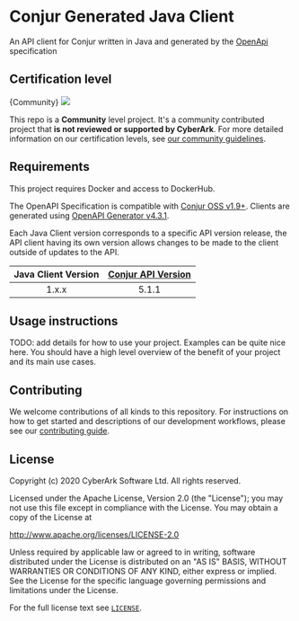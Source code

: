# Conjur Generated Java Client
An API client for Conjur written in Java and generated by the [OpenApi](https://github.com/cyberark/conjur-openapi-spec) specification

## Certification level

{Community}
![](https://img.shields.io/badge/Certification%20Level-Community-28A745?link=https://github.com/cyberark/community/blob/master/Conjur/conventions/certification-levels.md)

This repo is a **Community** level project. It's a community contributed project that **is not reviewed or supported
by CyberArk**. For more detailed information on our certification levels, see [our community guidelines](https://github.com/cyberark/community/blob/master/Conjur/conventions/certification-levels.md#community).

## Requirements

This project requires Docker and access to DockerHub.

The OpenAPI Specification is compatible with [Conjur OSS v1.9+](https://github.com/cyberark/conjur).
Clients are generated using [OpenAPI Generator v4.3.1](https://github.com/OpenAPITools/openapi-generator/tree/v4.3.1).

Each Java Client version corresponds to a specific API version release, the API client having
its own version allows changes to be made to the client outside of updates to the API.

| Java Client Version | [Conjur API Version](https://github.com/cyberark/conjur-openapi-spec/releases) |
| :-----------------: | :----------------: |
| 1.x.x               | 5.1.1              |

## Usage instructions

TODO: add details for how to use your project. Examples can be quite nice here. You should have
a high level overview of the benefit of your project and its main use cases.

## Contributing

We welcome contributions of all kinds to this repository. For instructions on how to get started and descriptions
of our development workflows, please see our [contributing guide](CONTRIBUTING.md).

## License

Copyright (c) 2020 CyberArk Software Ltd. All rights reserved.

Licensed under the Apache License, Version 2.0 (the "License");
you may not use this file except in compliance with the License.
You may obtain a copy of the License at

   http://www.apache.org/licenses/LICENSE-2.0

Unless required by applicable law or agreed to in writing, software
distributed under the License is distributed on an "AS IS" BASIS,
WITHOUT WARRANTIES OR CONDITIONS OF ANY KIND, either express or implied.
See the License for the specific language governing permissions and
limitations under the License.

For the full license text see [`LICENSE`](LICENSE).
